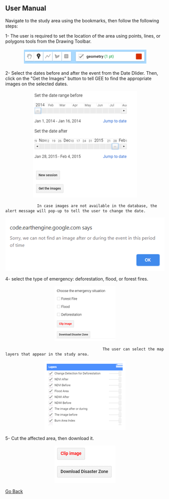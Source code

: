 ## User Manual 
Navigate to the study area using the bookmarks, then follow the following steps:


1- The user is required to set the location of the area using points, lines, or polygons tools from the Drawing Toolbar. 

<p align="center">
<img src="images/2.PNG" />
</p>




2- Select the dates before and after the event from the Date Dlider. Then, click on the "Get the Images" button to tell GEE to find the appropriate images on the selected dates.

<p align="center">
<img src="images/3.PNG" />
</p>


                  In case images are not available in the database, the alert message will pop-up to tell the user to change the date. 

<p align="center">
<img src="images/alert.PNG" />
</p>



4- select the type of emergency: deforestation, flood, or forest fires.

<p align="center">
<img src="images/4.PNG" />
</p>


                                               The user can select the map layers that appear in the study area.

<p align="center">
<img src="images/5.PNG" />
<p>



5- Cut the affected area, then download it.

<p align="center">
<img src="images/6.PNG" />
<p>
  
[Go Back](README.md)


